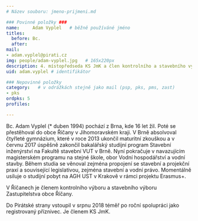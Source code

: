 ```yaml
---
# Název souboru: jmeno-prijmeni.md

### Povinné položky ###
name:     Adam Vyplel  	# běžně používáné jméno
titles:
  before: Bc. 
  after:
mail:
- adam.vyplel@pirati.cz
img: people/adam-vyplel.jpg   # 165x220px
description: 4. místopředseda KS JmK a člen kontrolního a stavebního výboru v Říčanech
uid: adam.vyplel # identifikátor 

### Nepovinné položky
category: 	# v odrážkách stejně jako mail (psp, pks, pms, zast)
- pks
ordpks: 5
profiles:

---
```


Bc. Adam Vyplel (* duben 1994) pochází z Brna, kde 16 let žil. Poté se přestěhoval do obce Říčany v Jihomoravském kraji. V Brně absolvoval čtyřleté gymnázium, které v roce 2013 ukončil maturitní zkouškou a v červnu 2017 úspěšně zakončil bakalářský studijní program Stavební inženýrství na Fakultě stavební VUT v Brně.
Nyní pokračuje v navazujícím magisterském programu na stejné škole, obor Vodní hospodářství a vodní stavby.
Během studia se věnoval zejména propojení se stavební a projekční praxí a související legislativou, zejména stavební a vodní právo. Momentálně usiluje o studijní pobyt na AGH UST v Krakově v rámci projektu Erasmus+.

V Říčanech je členem kontrolního výboru a stavebního výboru Zastupitelstva obce Říčany.

Do Pirátské strany vstoupil v srpnu 2018 téměř po roční spolupráci jako registrovaný příznivec. Je členem KS JmK.
